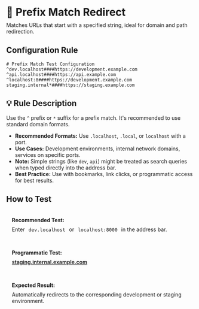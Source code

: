 # 🚀 Prefix Match Redirect
<p class="description">Matches URLs that start with a specified string, ideal for domain and path redirection.</p>

## Configuration Rule

```
# Prefix Match Test Configuration
^dev.localhost####https://development.example.com
^api.localhost####https://api.example.com
^localhost:8####https://development.example.com
staging.internal*####https://staging.example.com
```

## 💡 Rule Description
Use the `^` prefix or `*` suffix for a prefix match. It's recommended to use standard domain formats.

- **Recommended Formats:** Use `.localhost`, `.local`, or `localhost` with a port.
- **Use Cases:** Development environments, internal network domains, services on specific ports.
- **Note:** Simple strings (like `dev`, `api`) might be treated as search queries when typed directly into the address bar.
- **Best Practice:** Use with bookmarks, link clicks, or programmatic access for best results.

## How to Test

<div class="test-links">
  <div class="test-link">
    <strong>Recommended Test:</strong>
    <span>Enter <code>dev.localhost</code> or <code>localhost:8000</code> in the address bar.</span>
  </div>
  <div class="test-link">
    <strong>Programmatic Test:</strong>
    <a href="https://staging.internal.example.com" target="_blank">staging.internal.example.com</a>
  </div>
  <div class="test-link">
    <strong>Expected Result:</strong>
    <span>Automatically redirects to the corresponding development or staging environment.</span>
  </div>
</div>

<style>
.description {
  color: var(--vp-c-text-2);
  margin-top: -10px;
  margin-bottom: 20px;
}
.test-links {
  display: flex;
  flex-direction: column;
  gap: 15px;
  margin-top: 20px;
}
.test-link {
  background: var(--vp-c-bg-soft);
  padding: 15px;
  border-radius: 10px;
  border: 1px solid var(--vp-c-divider);
}
.test-link strong {
  color: var(--vp-c-brand-1);
  display: block;
  margin-bottom: 8px;
}
.test-link code {
  background: var(--vp-c-code-bg);
  padding: 2px 6px;
  border-radius: 4px;
  font-size: 0.9em;
  color: var(--vp-c-code);
}
.test-link a {
  font-weight: 600;
}
</style> 
